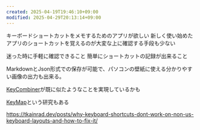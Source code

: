 ```yaml
---
created: 2025-04-19T19:46:10+09:00
modified: 2025-04-29T20:13:14+09:00
---
```


キーボードショートカットをメモするためのアプリが欲しい
新しく使い始めたアプリのショートカットを覚えるのが大変な上に確認する手段も少ない

迷った時に手軽に確認できること
簡単にショートカットの記録が出来ること


MarkdownとJson形式での保存が可能で、パソコンの壁紙に使える分かりやすい画像の出力も出来る。


[KeyCombiner](https://keycombiner.com/)が既に似たようなことを実現しているかも

[KeyMap](https://gregdeon.com/files/lewis-2020-CHI-keymap.pdf)という研究もある

https://tkainrad.dev/posts/why-keyboard-shortcuts-dont-work-on-non-us-keyboard-layouts-and-how-to-fix-it/
